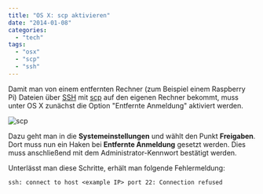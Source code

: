 ```yaml
---
title: "OS X: scp aktivieren"
date: "2014-01-08"
categories: 
  - "tech"
tags: 
  - "osx"
  - "scp"
  - "ssh"
---
```


Damit man von einem entfernten Rechner (zum Beispiel einem Raspberry Pi) Dateien über [SSH](https://de.wikipedia.org/wiki/Secure_Shell) mit [scp](https://de.wikipedia.org/wiki/Secure_Copy) auf den eigenen Rechner bekommt, muss unter OS X zunächst die Option "Entfernte Anmeldung" aktiviert werden.

![scp](/images/scp1.jpg)

Dazu geht man in die **Systemeinstellungen** und wählt den Punkt **Freigaben**. Dort muss nun ein Haken bei **Entfernte Anmeldung** gesetzt werden. Dies muss anschließend mit dem Administrator-Kennwort bestätigt werden.

Unterlässt man diese Schritte, erhält man folgende Fehlermeldung:

```
ssh: connect to host <example IP> port 22: Connection refused
```
